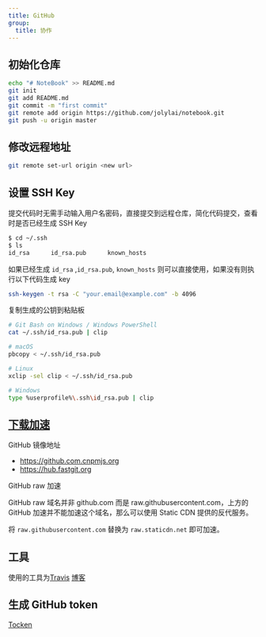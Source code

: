 ```yaml
---
title: GitHub
group:
  title: 协作
---
```


## 初始化仓库

```bash
echo "# NoteBook" >> README.md
git init
git add README.md
git commit -m "first commit"
git remote add origin https://github.com/jolylai/notebook.git
git push -u origin master
```

## 修改远程地址

```bash
git remote set-url origin <new url>
```

## 设置 SSH Key

提交代码时无需手动输入用户名密码，直接提交到远程仓库，简化代码提交，查看时是否已经生成 SSH Key

```bash
$ cd ~/.ssh
$ ls
id_rsa      id_rsa.pub      known_hosts
```

如果已经生成 `id_rsa` ,`id_rsa.pub`, `known_hosts` 则可以直接使用，如果没有则执行以下代码生成 key

```bash
ssh-keygen -t rsa -C "your.email@example.com" -b 4096
```

复制生成的公钥到粘贴板

```bash
# Git Bash on Windows / Windows PowerShell
cat ~/.ssh/id_rsa.pub | clip

# macOS
pbcopy < ~/.ssh/id_rsa.pub

# Linux
xclip -sel clip < ~/.ssh/id_rsa.pub

# Windows
type %userprofile%\.ssh\id_rsa.pub | clip
```

## [下载加速](https://hao.su/3415/)

GitHub 镜像地址

- https://github.com.cnpmjs.org
- https://hub.fastgit.org

GitHub raw 加速

GitHub raw 域名并非 github.com 而是 raw.githubusercontent.com，上方的 GitHub 加速并不能加速这个域名，那么可以使用 Static CDN 提供的反代服务。

将 `raw.githubusercontent.com` 替换为 `raw.staticdn.net` 即可加速。

## 工具

使用的工具为[Travis](https://travis-ci.org/) [博客](https://voorhoede.github.io/front-end-tooling-recipes/travis-deploy-to-gh-pages/)

## 生成 GitHub token

[Tocken](https://help.github.com/articles/creating-a-personal-access-token-for-the-command-line/)
